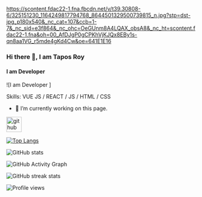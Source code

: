 https://scontent.fdac22-1.fna.fbcdn.net/v/t39.30808-6/325151230_1164249817794768_8644501329500739815_n.jpg?stp=dst-jpg_p180x540&_nc_cat=107&ccb=1-7&_nc_sid=e3f864&_nc_ohc=OeGUnm8A4LQAX_obsA8&_nc_ht=scontent.fdac22-1.fna&oh=00_AfDJgP0gCPKhVjKJQx8EBy1s-qn8aa1VG_r5mde4gKd4Cw&oe=641E1E16

### Hi there 👋, I am Tapos Roy
#### I am Developer 
![I am Developer ]


Skills: VUE JS / REACT / JS / HTML / CSS

- 🔭 I’m currently working on this page. 


[<img src='https://cdn.jsdelivr.net/npm/simple-icons@3.0.1/icons/github.svg' alt='github' height='40'>](https://github.com/Developertaposroy)  

[![Top Langs](https://github-readme-stats.vercel.app/api/top-langs/?username=Developertaposroy)](https://github.com/anuraghazra/github-readme-stats)

![GitHub stats](https://github-readme-stats.vercel.app/api?username=Developertaposroy&show_icons=true)  

![GitHub Activity Graph](https://activity-graph.herokuapp.com/graph?username=Developertaposroy)  

![GitHub streak stats](https://streak-stats.demolab.com/?user=Developertaposroy)  

![Profile views](https://gpvc.arturio.dev/Developertaposroy)  

